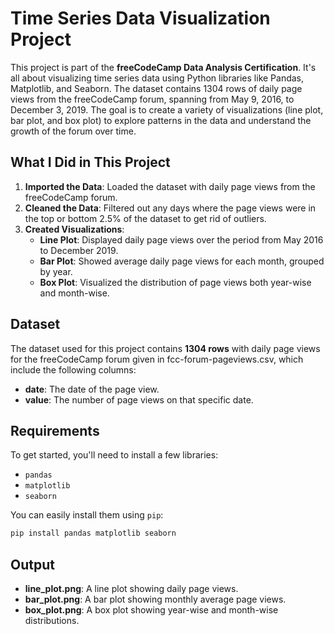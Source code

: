 # Time Series Data Visualization Project

This project is part of the **freeCodeCamp Data Analysis Certification**. It's all about visualizing time series data using Python libraries like Pandas, Matplotlib, and Seaborn. The dataset contains 1304 rows of daily page views from the freeCodeCamp forum, spanning from May 9, 2016, to December 3, 2019. The goal is to create a variety of visualizations (line plot, bar plot, and box plot) to explore patterns in the data and understand the growth of the forum over time.

## What I Did in This Project

1. **Imported the Data**: Loaded the dataset with daily page views from the freeCodeCamp forum.
2. **Cleaned the Data**: Filtered out any days where the page views were in the top or bottom 2.5% of the dataset to get rid of outliers.
3. **Created Visualizations**:
   - **Line Plot**: Displayed daily page views over the period from May 2016 to December 2019.
   - **Bar Plot**: Showed average daily page views for each month, grouped by year.
   - **Box Plot**: Visualized the distribution of page views both year-wise and month-wise.

## Dataset

The dataset used for this project contains **1304 rows** with daily page views for the freeCodeCamp forum given in fcc-forum-pageviews.csv, which include the following columns:

- **date**: The date of the page view.
- **value**: The number of page views on that specific date.

## Requirements

To get started, you'll need to install a few libraries:

- `pandas`
- `matplotlib`
- `seaborn`

You can easily install them using `pip`:

```bash
pip install pandas matplotlib seaborn
```

## Output

- **line_plot.png**: A line plot showing daily page views.
- **bar_plot.png**: A bar plot showing monthly average page views.
- **box_plot.png**: A box plot showing year-wise and month-wise distributions.

